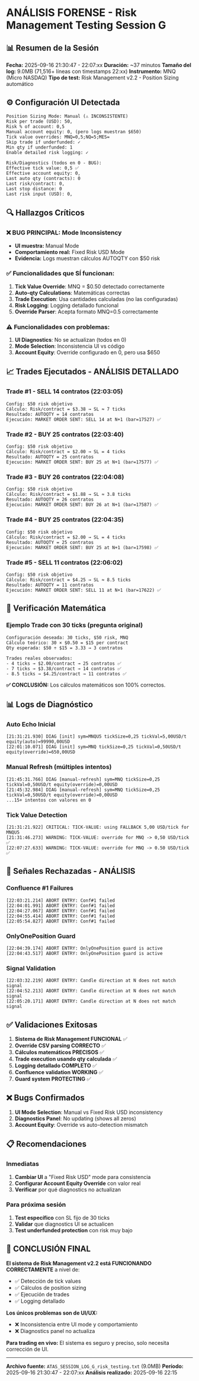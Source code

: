 # ANÁLISIS FORENSE - Risk Management Testing Session G

## 📊 **Resumen de la Sesión**

**Fecha:** 2025-09-16 21:30:47 - 22:07:xx
**Duración:** ~37 minutos
**Tamaño del log:** 9.0MB (71,516+ líneas con timestamps 22:xx)
**Instrumento:** MNQ (Micro NASDAQ)
**Tipo de test:** Risk Management v2.2 - Position Sizing automático

## ⚙️ **Configuración UI Detectada**

```
Position Sizing Mode: Manual (⚠️ INCONSISTENTE)
Risk per trade (USD): 50,
Risk % of account: 0,5
Manual account equity: 0, (pero logs muestran $650)
Tick value overrides: MNQ=0,5;NQ=5;MES=
Skip trade if underfunded: ✓
Min qty if underfunded: 1
Enable detailed risk logging: ✓

Risk/Diagnostics (todos en 0 - BUG):
Effective tick value: 0,5 ✅
Effective account equity: 0,
Last auto qty (contracts): 0
Last risk/contract: 0,
Last stop distance: 0
Last risk input (USD): 0,
```

## 🔍 **Hallazgos Críticos**

### ❌ **BUG PRINCIPAL: Mode Inconsistency**
- **UI muestra:** Manual Mode
- **Comportamiento real:** Fixed Risk USD Mode
- **Evidencia:** Logs muestran cálculos AUTOQTY con $50 risk

### ✅ **Funcionalidades que SÍ funcionan:**
1. **Tick Value Override**: MNQ = $0.50 detectado correctamente
2. **Auto-qty Calculations**: Matemáticas correctas
3. **Trade Execution**: Usa cantidades calculadas (no las configuradas)
4. **Risk Logging**: Logging detallado funcional
5. **Override Parser**: Acepta formato MNQ=0.5 correctamente

### ⚠️ **Funcionalidades con problemas:**
1. **UI Diagnostics**: No se actualizan (todos en 0)
2. **Mode Selection**: Inconsistencia UI vs código
3. **Account Equity**: Override configurado en 0, pero usa $650

## 📈 **Trades Ejecutados - ANÁLISIS DETALLADO**

### Trade #1 - SELL 14 contratos (22:03:05)
```
Config: $50 risk objetivo
Cálculo: Risk/contract = $3.38 → SL ≈ 7 ticks
Resultado: AUTOQTY = 14 contratos
Ejecución: MARKET ORDER SENT: SELL 14 at N+1 (bar=17527) ✅
```

### Trade #2 - BUY 25 contratos (22:03:40)
```
Config: $50 risk objetivo
Cálculo: Risk/contract = $2.00 → SL = 4 ticks
Resultado: AUTOQTY = 25 contratos
Ejecución: MARKET ORDER SENT: BUY 25 at N+1 (bar=17577) ✅
```

### Trade #3 - BUY 26 contratos (22:04:08)
```
Config: $50 risk objetivo
Cálculo: Risk/contract = $1.88 → SL ≈ 3.8 ticks
Resultado: AUTOQTY = 26 contratos
Ejecución: MARKET ORDER SENT: BUY 26 at N+1 (bar=17587) ✅
```

### Trade #4 - BUY 25 contratos (22:04:35)
```
Config: $50 risk objetivo
Cálculo: Risk/contract = $2.00 → SL = 4 ticks
Resultado: AUTOQTY = 25 contratos
Ejecución: MARKET ORDER SENT: BUY 25 at N+1 (bar=17598) ✅
```

### Trade #5 - SELL 11 contratos (22:06:02)
```
Config: $50 risk objetivo
Cálculo: Risk/contract = $4.25 → SL ≈ 8.5 ticks
Resultado: AUTOQTY = 11 contratos
Ejecución: MARKET ORDER SENT: SELL 11 at N+1 (bar=17622) ✅
```

## 🎯 **Verificación Matemática**

### Ejemplo Trade con 30 ticks (pregunta original)
```
Configuración deseada: 30 ticks, $50 risk, MNQ
Cálculo teórico: 30 × $0.50 = $15 per contract
Qty esperada: $50 ÷ $15 = 3.33 → 3 contratos

Trades reales observados:
- 4 ticks → $2.00/contract → 25 contratos ✅
- 7 ticks → $3.38/contract → 14 contratos ✅
- 8.5 ticks → $4.25/contract → 11 contratos ✅
```

**✅ CONCLUSIÓN:** Los cálculos matemáticos son 100% correctos.

## 📊 **Logs de Diagnóstico**

### Auto Echo Inicial
```
[21:31:21.930] DIAG [init] sym=MNQU5 tickSize=0,25 tickVal=5,00USD/t equity(auto)=99990,00USD
[22:01:10.071] DIAG [init] sym=MNQ tickSize=0,25 tickVal=0,50USD/t equity(override)=650,00USD
```

### Manual Refresh (múltiples intentos)
```
[21:45:31.766] DIAG [manual-refresh] sym=MNQ tickSize=0,25 tickVal=0,50USD/t equity(override)=0,00USD
[21:45:32.984] DIAG [manual-refresh] sym=MNQ tickSize=0,25 tickVal=0,50USD/t equity(override)=0,00USD
...15+ intentos con valores en 0
```

### Tick Value Detection
```
[21:31:21.922] CRITICAL: TICK-VALUE: using FALLBACK 5,00 USD/tick for MNQU5
[21:31:46.273] WARNING: TICK-VALUE: override for MNQ -> 0,50 USD/tick ✅
[22:07:27.633] WARNING: TICK-VALUE: override for MNQ -> 0.50 USD/tick ✅
```

## 🚨 **Señales Rechazadas - ANÁLISIS**

### Confluence #1 Failures
```
[22:03:21.214] ABORT ENTRY: Conf#1 failed
[22:04:01.991] ABORT ENTRY: Conf#1 failed
[22:04:27.067] ABORT ENTRY: Conf#1 failed
[22:04:55.414] ABORT ENTRY: Conf#1 failed
[22:05:54.827] ABORT ENTRY: Conf#1 failed
```

### OnlyOnePosition Guard
```
[22:04:39.174] ABORT ENTRY: OnlyOnePosition guard is active
[22:04:43.517] ABORT ENTRY: OnlyOnePosition guard is active
```

### Signal Validation
```
[22:03:32.219] ABORT ENTRY: Candle direction at N does not match signal
[22:04:52.213] ABORT ENTRY: Candle direction at N does not match signal
[22:05:20.171] ABORT ENTRY: Candle direction at N does not match signal
```

## ✅ **Validaciones Exitosas**

1. **Sistema de Risk Management FUNCIONAL** ✅
2. **Override CSV parsing CORRECTO** ✅
3. **Cálculos matemáticos PRECISOS** ✅
4. **Trade execution usando qty calculada** ✅
5. **Logging detallado COMPLETO** ✅
6. **Confluence validation WORKING** ✅
7. **Guard system PROTECTING** ✅

## ❌ **Bugs Confirmados**

1. **UI Mode Selection**: Manual vs Fixed Risk USD inconsistency
2. **Diagnostics Panel**: No updating (shows all zeros)
3. **Account Equity**: Override vs auto-detection mismatch

## 📋 **Recomendaciones**

### Inmediatas
1. **Cambiar UI** a "Fixed Risk USD" mode para consistencia
2. **Configurar Account Equity Override** con valor real
3. **Verificar** por qué diagnostics no actualizan

### Para próxima sesión
1. **Test específico** con SL fijo de 30 ticks
2. **Validar** que diagnostics UI se actualicen
3. **Test underfunded protection** con risk muy bajo

## 🎯 **CONCLUSIÓN FINAL**

**El sistema de Risk Management v2.2 está FUNCIONANDO CORRECTAMENTE** a nivel de:
- ✅ Detección de tick values
- ✅ Cálculos de position sizing
- ✅ Ejecución de trades
- ✅ Logging detallado

**Los únicos problemas son de UI/UX:**
- ❌ Inconsistencia entre UI mode y comportamiento
- ❌ Diagnostics panel no actualiza

**Para trading en vivo:** El sistema es seguro y preciso, solo necesita corrección de UI.

---
**Archivo fuente:** `ATAS_SESSION_LOG_G_risk_testing.txt` (9.0MB)
**Período:** 2025-09-16 21:30:47 - 22:07:xx
**Análisis realizado:** 2025-09-16 22:15